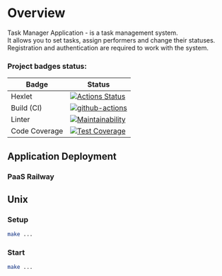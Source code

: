 # Overview

Task Manager Application - is a task management system. <br>
It allows you to set tasks, assign performers and change their statuses. <br>
Registration and authentication are required to work with the system. <br>

### Project badges status:
| Badge         | Status                                                                                                                                                                                                |
|---------------|-------------------------------------------------------------------------------------------------------------------------------------------------------------------------------------------------------|
| Hexlet        | [![Actions Status](https://github.com/mpa-github/java-project-73/workflows/hexlet-check/badge.svg)](https://github.com/mpa-github/java-project-73/actions)                                            |
| Build (CI)    | [![github-actions](https://github.com/mpa-github/java-project-73/actions/workflows/github-actions.yml/badge.svg)](https://github.com/mpa-github/java-project-73/actions/workflows/github-actions.yml) |
| Linter        | [![Maintainability](https://api.codeclimate.com/v1/badges/cfd7e6607b3c1a829bc5/maintainability)](https://codeclimate.com/github/mpa-github/java-project-73/maintainability)                           |
| Code Coverage | [![Test Coverage](https://api.codeclimate.com/v1/badges/cfd7e6607b3c1a829bc5/test_coverage)](https://codeclimate.com/github/mpa-github/java-project-73/test_coverage)                                 |

## Application Deployment
### PaaS Railway

<link>

## Unix
### Setup

```sh
make ...
```
### Start

```sh
make ...
```
